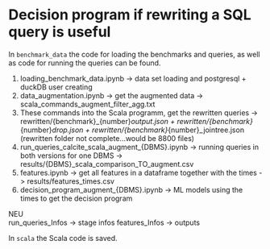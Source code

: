 # Decision program if rewriting a SQL query is useful

In `benchmark_data` the code for loading the benchmarks and queries, as well as code for running the queries can be found.  

1. loading_benchmark_data.ipynb -> data set loading and postgresql + duckDB user creating
2. data_augmentation.ipynb -> get the augmented data -> scala_commands_augment_filter_agg.txt
3. These commands into the Scala programm, get the rewritten queries -> rewritten/{benchmark}_{number}_output.json + rewritten/{benchmark}_{number}_drop.json + rewritten/{benchmark}_{number}_jointree.json (rewritten folder not complete...would be 8800 files)
4. run_queries_calcite_scala_augment_{DBMS}.ipynb -> running queries in both versions for one DBMS -> results/{DBMS}_scala_comparison_TO_augment.csv
5. features.ipynb -> get all features in a dataframe together with the times -> results/features_times.csv
6. decision_program_augment_{DBMS}.ipynb -> ML models using the times to get the decision program


NEU   
run_queries_Infos -> stage infos
features_Infos -> outputs



In `scala` the Scala code is saved.
